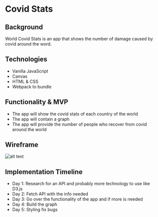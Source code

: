 # Covid Stats

## Background 
World Covid Stats is an app that shows the number of damage caused by covid around the word.

## Technologies
- Vanilla JavaScript
- Canvas
- HTML & CSS
- Webpack to bundle

## Functionality & MVP
- The app will show the covid stats of each country of the world
- The app will contain a graph 
- The app will provide the number of people who recover from covid around the world

## Wireframe

![alt text](https://github.com/soura934/covidworlddamage/blob/main/src/images/Screenshot%202021-03-04%20203840.png)

## Implementation Timeline
- Day 1: Research for an API and probably more technology to use like D3.js
- Day 2: Fetch API with the info needed  
- Day 3: Go over the functionality of the app and if more is needed
- Day 4: Build the graph
- Day 5: Styling fix bugs
